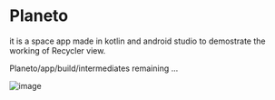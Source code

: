 # Planeto
it is a space app made in kotlin and android studio to demostrate the working of Recycler view.

Planeto/app/build/intermediates remaining ...

![image](https://user-images.githubusercontent.com/116882665/199306212-e9a28d69-ae10-4106-8754-16ce2212a831.png=250x)
